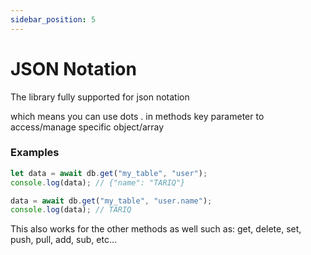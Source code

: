 ```yaml
---
sidebar_position: 5
---
```


# JSON Notation

The library fully supported for json notation

which means you can use <span class="optional">dots .</span> in methods key parameter to access/manage specific object/array

### Examples
```js
let data = await db.get("my_table", "user");
console.log(data); // {"name": "TARIQ"}

data = await db.get("my_table", "user.name");
console.log(data); // TARIQ
```

This also works for the other methods as well such as: get, delete, set, push, pull, add, sub, etc...